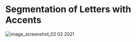 # Segmentation of Letters with Accents

![image_screenshot_02 02 2021](https://user-images.githubusercontent.com/72749248/106615830-c0295000-6564-11eb-9034-4868d0aaa4b1.png)
